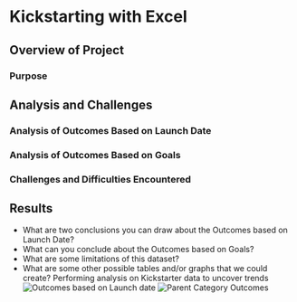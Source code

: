 # Kickstarting with Excel
## Overview of Project
### Purpose
## Analysis and Challenges
### Analysis of Outcomes Based on Launch Date
### Analysis of Outcomes Based on Goals
### Challenges and Difficulties Encountered
## Results
- What are two conclusions you can draw about the Outcomes based on Launch Date?
- What can you conclude about the Outcomes based on Goals?
- What are some limitations of this dataset?
- What are some other possible tables and/or graphs that we could create?
Performing analysis on Kickstarter data to uncover trends
![Outcomes based on Launch date](https://user-images.githubusercontent.com/101374716/158839447-02018575-e6be-41a1-8230-514a6f09af1e.png)
![Parent Category Outcomes](https://user-images.githubusercontent.com/101374716/158839463-63a4878d-3ed5-4de4-b35d-8d6b08ed3234.png)
